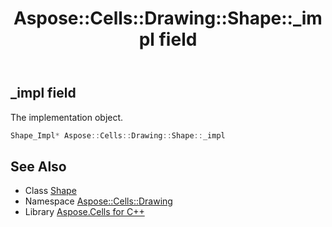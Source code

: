 ﻿---
title: Aspose::Cells::Drawing::Shape::_impl field
linktitle: _impl
second_title: Aspose.Cells for C++ API Reference
description: 'Aspose::Cells::Drawing::Shape::_impl field. The implementation object in C++.'
type: docs
weight: 18600
url: /cpp/aspose.cells.drawing/shape/_impl/
---
## _impl field


The implementation object.

```cpp
Shape_Impl* Aspose::Cells::Drawing::Shape::_impl
```

## See Also

* Class [Shape](../)
* Namespace [Aspose::Cells::Drawing](../../)
* Library [Aspose.Cells for C++](../../../)
